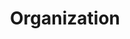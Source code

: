 ---
title: Organization
sections:
  - type: hero_section
    title: Our Values
    subtitle: >-
      We are a vibrant growing company that believes in the power of community built through open minded communication. We believe in an optimistic outlook on life and problem solving. With our team of growing young professionals we harness our tech skills to spread love and help other organizations reach their full potential within the tech industry.
    align: left
    image: images/progressive_app.svg
    image_alt: Hero placeholder image
    image_position: right
    has_background: true
    background:
      background_color: blue
  - type: contact_section
    title: Contact Us
    subtitle: Got a project request? Please fill out this form and leave a brief description of your project for review. We will schedule a meeting afterwards to discuss the project with you.
    has_form: true
    has_message_field: true
    has_organization_field: true
    has_phone_number: true
    # has_technologies_field: true
    image: images/undraw_contact_us_15o2.svg
    image_alt: Hero placeholder image
    image_position: right
    has_background: true
    background:
      background_color: white
template: advanced
---